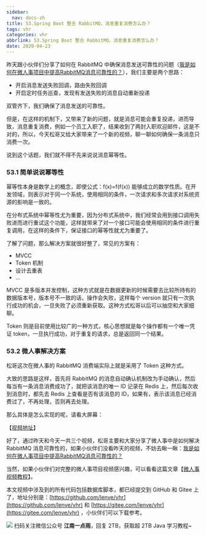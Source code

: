 ```yaml
---
sidebar:
  nav: docs-zh
title: 53.Spring Boot 整合 RabbitMQ，消息重复消费怎么办？
tags: vhr
categories: vhr
abbrlink: 53.Spring Boot 整合 RabbitMQ，消息重复消费怎么办？
date: 2020-04-23
---
```



昨天跟小伙伴们分享了如何在 RabbitMQ 中确保消息发送可靠性的问题（[我是如何在微人事项目中提高RabbitMQ消息可靠性的？](https://mp.weixin.qq.com/s/aMu1qi46FbzIe0amJ4XJ7w)），我们主要是两个思路：

- 开启消息发送失败回调，路由失败回调
- 开启定时任务巡查，发现有发送失败的消息自动重新投递

双管齐下，我们确保了消息发送的可靠性。

但是，在这样的机制下，又带来了新的问题，就是消息可能会重复投递，进而导致，消息重复消费，例如一个员工入职了，结果收到了两封入职欢迎邮件，这是不对的，所以，今天松哥又给大家带来了一个新的视频，聊一聊如何确保一条消息只消费一次。

说到这个话题，我们就不得不先来说说消息幂等性。

### 53.1 简单说说幂等性

幂等性本身是数学上的概念，即使公式：f(x)=f(f(x)) 能够成立的数学性质。在开发领域，则表示对于同一个系统，使用相同的条件，一次请求和多次请求对系统资源的影响是一致的。

在分布式系统中幂等性尤为重要，因为分布式系统中，我们经常会用到接口调用失败进而进行重试这个功能，这样就带来了对一个接口可能会使用相同的条件进行重复调用，在这样的条件下，保证接口的幂等性就尤为重要了。

了解了问题，那么解决方案就很好整了，常见的方案有：

- MVCC
- Token 机制
- 设计去重表
- ...

MVCC 是多版本并发控制，这种方式就是在数据更新的时候需要去比较所持有的数据版本号，版本号不一致的话，操作会失败，这样每个 version 就只有一次执行成功的机会，一旦失败了必须重新获取。这种方式松哥以后可以抽空和大家细聊。

Token 则是目前使用比较广的一种方式，核心思想就是每个操作都有一个唯一凭证 token，一旦执行成功，对于重复的请求，总是返回同一个结果。

### 53.2 微人事解决方案

松哥这次在微人事的 RabbitMQ 消费端实际上就是采用了 Token 这种方式。

大致的思路是这样，首先将 RabbitMQ 的消息自动确认机制改为手动确认，然后每当有一条消息消费成功了，就把该消息的唯一 ID 记录在 Redis 上，然后每次收到消息时，都先去 Redis 上查看是否有该消息的 ID，如果有，表示该消息已经消费过了，不再处理，否则再去处理。

那么具体是怎么实现的呢，请看大屏幕：

【[视频地址](https://mp.weixin.qq.com/s/SMPyyZlRvvKM-kSMbOOQAw)】

好了，通过昨天和今天一共三个视频，松哥主要和大家分享了微人事中是如何解决 RabbitMQ 消息可靠性的，如果小伙伴们没看昨天的视频，不妨去瞅一瞅：[我是如何在微人事项目中提高RabbitMQ消息可靠性的？](https://mp.weixin.qq.com/s/aMu1qi46FbzIe0amJ4XJ7w)

当然，如果小伙伴们对完整的微人事项目视频感兴趣，可以看看这篇文章【[微人事视频教程](https://mp.weixin.qq.com/s/8FmgtWyz6HUIbF4smXQOwQ)】。

本文视频中涉及到的所有代码包括数据库脚本，都已经提交到 GitHub 和 Gitee 上了，地址分别是：[https://github.com/lenve/vhr](https://github.com/lenve/vhr) 和 [https://gitee.com/lenve/vhr](https://gitee.com/lenve/vhr) ，小伙伴们可以下载参考。


![](http://img.itboyhub.com//2020/04/vhr/weixin.jpg)
扫码关注微信公众号 **江南一点雨**，回复 2TB，获取超 2TB Java 学习教程~

